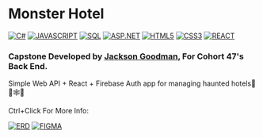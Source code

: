 # Monster Hotel
[![C#](https://img.shields.io/badge/c%23-006400.svg?style=for-the-badge&logo=c-sharp&logoColor=white)](#)
[![JAVASCRIPT](https://img.shields.io/badge/javascript%20-%23323330.svg?&style=for-the-badge&logo=javascript&logoColor=%23F7DF1E)](#)
[![SQL](https://img.shields.io/badge/SQL-CC2927?style=for-the-badge&logo=microsoft-sql-server&logoColor=white)](#)
[![ASP.NET](https://img.shields.io/badge/ASP.NET-%231572B6.svg?style=for-the-badge&logo=.net&logoColor=white)](#)
[![HTML5](https://img.shields.io/badge/Html5-%23E34F26.svg?style=for-the-badge&logo=html5&logoColor=white)](#)
[![CSS3](https://img.shields.io/badge/css3%20-%231572B6.svg?&style=for-the-badge&logo=css3&logoColor=white)](#)
[![REACT](https://img.shields.io/badge/React-20232A?style=for-the-badge&logo=react&logoColor=61DAFB)](#)
### Capstone Developed by [Jackson Goodman](https://github.com/jacksonrgoodman), For Cohort 47's Back End.
Simple Web API + React + Firebase Auth app for managing haunted hotels🎃🦇🕸👀

Ctrl+Click For More Info:

[![ERD](https://img.shields.io/badge/ERD-lightgreen?style=for-the-badge&logo=node-red&logoColor=black)](https://dbdiagram.io/d/60fb17e128da596eb54b417d)
[![FIGMA](https://img.shields.io/badge/Figma-FFFF00?style=for-the-badge&logo=figma&logoColor=black)](https://www.figma.com/file/WSQNR6Unoe9Mt8Oyvpn1sC/Monster-Hotel)
